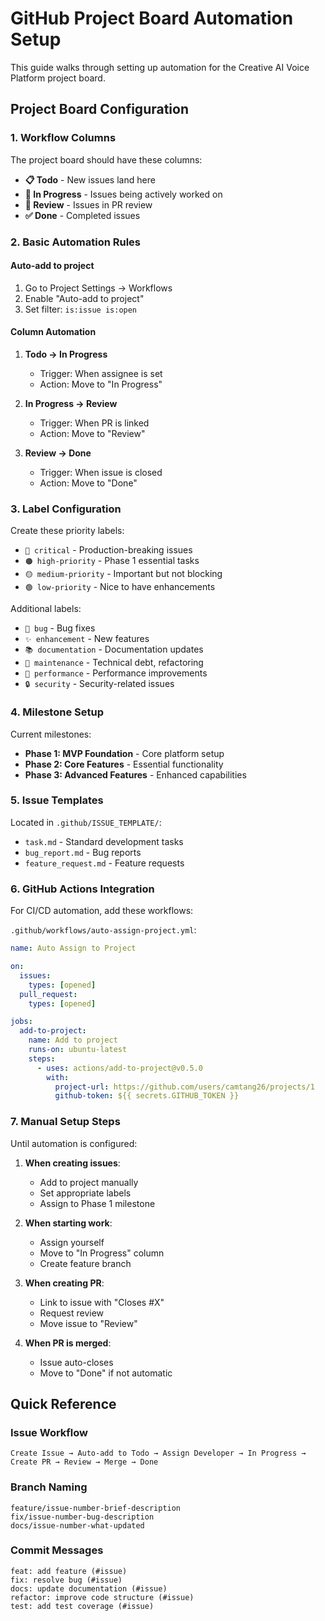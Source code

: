 # GitHub Project Board Automation Setup

This guide walks through setting up automation for the Creative AI Voice Platform project board.

## Project Board Configuration

### 1. Workflow Columns

The project board should have these columns:
- **📋 Todo** - New issues land here
- **🏃 In Progress** - Issues being actively worked on
- **👀 Review** - Issues in PR review
- **✅ Done** - Completed issues

### 2. Basic Automation Rules

#### Auto-add to project
1. Go to Project Settings → Workflows
2. Enable "Auto-add to project"
3. Set filter: `is:issue is:open`

#### Column Automation
1. **Todo → In Progress**
   - Trigger: When assignee is set
   - Action: Move to "In Progress"

2. **In Progress → Review**
   - Trigger: When PR is linked
   - Action: Move to "Review"

3. **Review → Done**
   - Trigger: When issue is closed
   - Action: Move to "Done"

### 3. Label Configuration

Create these priority labels:
- `🔴 critical` - Production-breaking issues
- `🟠 high-priority` - Phase 1 essential tasks
- `🟡 medium-priority` - Important but not blocking
- `🟢 low-priority` - Nice to have enhancements

Additional labels:
- `🐛 bug` - Bug fixes
- `✨ enhancement` - New features
- `📚 documentation` - Documentation updates
- `🔧 maintenance` - Technical debt, refactoring
- `🚀 performance` - Performance improvements
- `🔒 security` - Security-related issues

### 4. Milestone Setup

Current milestones:
- **Phase 1: MVP Foundation** - Core platform setup
- **Phase 2: Core Features** - Essential functionality
- **Phase 3: Advanced Features** - Enhanced capabilities

### 5. Issue Templates

Located in `.github/ISSUE_TEMPLATE/`:
- `task.md` - Standard development tasks
- `bug_report.md` - Bug reports
- `feature_request.md` - Feature requests

### 6. GitHub Actions Integration

For CI/CD automation, add these workflows:

`.github/workflows/auto-assign-project.yml`:
```yaml
name: Auto Assign to Project

on:
  issues:
    types: [opened]
  pull_request:
    types: [opened]

jobs:
  add-to-project:
    name: Add to project
    runs-on: ubuntu-latest
    steps:
      - uses: actions/add-to-project@v0.5.0
        with:
          project-url: https://github.com/users/camtang26/projects/1
          github-token: ${{ secrets.GITHUB_TOKEN }}
```

### 7. Manual Setup Steps

Until automation is configured:

1. **When creating issues**:
   - Add to project manually
   - Set appropriate labels
   - Assign to Phase 1 milestone

2. **When starting work**:
   - Assign yourself
   - Move to "In Progress" column
   - Create feature branch

3. **When creating PR**:
   - Link to issue with "Closes #X"
   - Request review
   - Move issue to "Review"

4. **When PR is merged**:
   - Issue auto-closes
   - Move to "Done" if not automatic

## Quick Reference

### Issue Workflow
```
Create Issue → Auto-add to Todo → Assign Developer → In Progress → Create PR → Review → Merge → Done
```

### Branch Naming
```
feature/issue-number-brief-description
fix/issue-number-bug-description
docs/issue-number-what-updated
```

### Commit Messages
```
feat: add feature (#issue)
fix: resolve bug (#issue)
docs: update documentation (#issue)
refactor: improve code structure (#issue)
test: add test coverage (#issue)
```